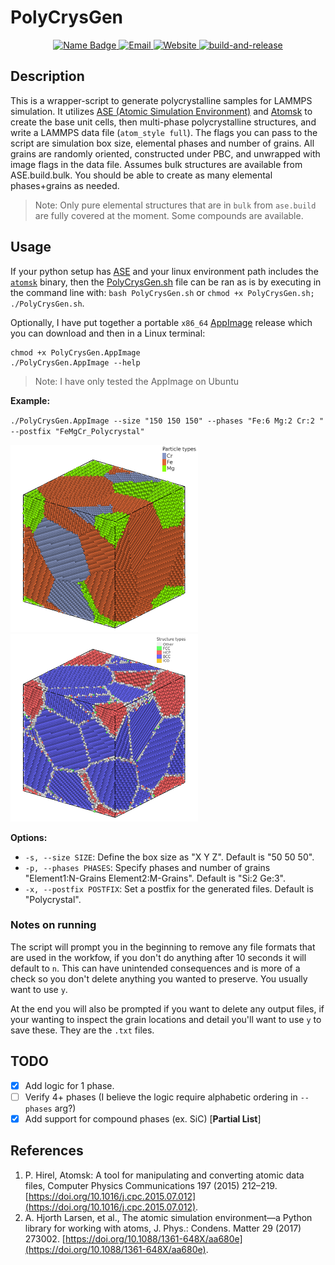 # PolyCrysGen 
<p align="center">
<a href="https://github.com">
  <img src="https://img.shields.io/badge/Name-Stefan%20Bringuier-green?style=flat-square" alt="Name Badge">
</a>
  <a href="mailto:stefanbringuier@gmail.com">
    <img alt="Email" src="https://img.shields.io/badge/Email-stefanbringuier%40gmail.com-blue?style=flat-square&logo=gmail">
  </a>
  <a href="https://stefanbringuier.info">
    <img alt="Website" src="https://img.shields.io/website?down_color=red&down_message=offline&up_color=green&up_message=online&url=https%3A%2F%2Fstefanbringuier.info">
  </a>
  <a href="https://github.com/stefanbringuier/PolyCrysGen/actions/workflows/build-and-release.yml">
  <img alt="build-and-release" src="https://github.com/stefanbringuier/PolyCrysGen/actions/workflows/build-and-release.yml/badge.svg">
  </a>
</p>


## Description
This is a wrapper-script to generate polycrystalline samples for LAMMPS simulation. It utilizes [ASE (Atomic Simulation Environment)](https://wiki.fysik.dtu.dk/ase) and [Atomsk](https://atomsk.univ-lille.fr/) to create the base unit cells, then multi-phase polycrystalline structures, and write a LAMMPS data file (`atom_style full`). The flags you can pass to the script are simulation box size, elemental phases and number of grains. All grains are randomly oriented, constructed under PBC, and unwrapped with image flags in the data file. Assumes bulk structures are  available from ASE.build.bulk. You should be able to create as many elemental phases+grains as needed.

> Note: Only pure elemental structures that are in `bulk` from `ase.build` are fully covered at the moment. Some compounds are available.

## Usage
If your python setup has [ASE](https://wiki.fysik.dtu.dk/ase/) and your linux environment path includes the [`atomsk`](https://atomsk.univ-lille.fr/) binary, then the [PolyCrysGen.sh](./PolyCrysGen.sh) file can be ran as is by executing in the command line with: `bash PolyCrysGen.sh` or  `chmod +x PolyCrysGen.sh; ./PolyCrysGen.sh`.

Optionally, I have put together a portable `x86_64` [AppImage](https://github.com/stefanbringuier/PolyCrysGen/releases) release which you can download and then in a Linux terminal:

```shell
chmod +x PolyCrysGen.AppImage
./PolyCrysGen.AppImage --help
```
> Note: I have only tested the AppImage on Ubuntu

**Example:**

`./PolyCrysGen.AppImage --size "150 150 150" --phases "Fe:6 Mg:2 Cr:2 " --postfix "FeMgCr_Polycrystal"`

![](./resources/FeMgCr_Polycrystal_1.png) ![](./resources/FeMgCr_Polycrystal_2.png)


**Options:**
- `-s, --size SIZE`: Define the box size as "X Y Z". Default is "50 50 50".
- `-p, --phases PHASES`: Specify phases and number of grains "Element1:N-Grains Element2:M-Grains". Default is "Si:2 Ge:3".
- `-x, --postfix POSTFIX`: Set a postfix for the generated files. Default is "Polycrystal".

### Notes on running

The script will prompt you in the beginning to remove any file formats that are used in the workfow, if you don't do anything after 10 seconds it will default to `n`. This can have unintended consequences and is more of a check so you don't delete anything you wanted to preserve. You usually want to use `y`.

At the end you will also be prompted if you want to delete any output files, if your wanting to inspect the grain locations and detail you'll want to use `y` to save these. They are the `.txt` files.

## TODO
- [x] Add logic for 1 phase.
- [ ] Verify 4+ phases (I believe the logic require alphabetic ordering in `--phases` arg?)
- [x] Add support for compound phases (ex. SiC) [**Partial List**]

## References
1. P. Hirel, Atomsk: A tool for manipulating and converting atomic data files, Computer Physics Communications 197 (2015) 212–219. [https://doi.org/10.1016/j.cpc.2015.07.012](https://doi.org/10.1016/j.cpc.2015.07.012).
2. A. Hjorth Larsen, et al., The atomic simulation environment—a Python library for working with atoms, J. Phys.: Condens. Matter 29 (2017) 273002. [https://doi.org/10.1088/1361-648X/aa680e](https://doi.org/10.1088/1361-648X/aa680e).

